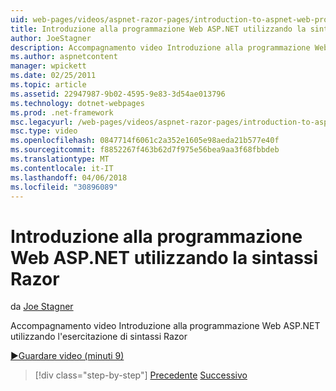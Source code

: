 ```yaml
---
uid: web-pages/videos/aspnet-razor-pages/introduction-to-aspnet-web-programming-using-the-razor-syntax
title: Introduzione alla programmazione Web ASP.NET utilizzando la sintassi Razor | Documenti Microsoft
author: JoeStagner
description: Accompagnamento video Introduzione alla programmazione Web ASP.NET utilizzando l'esercitazione di sintassi Razor
ms.author: aspnetcontent
manager: wpickett
ms.date: 02/25/2011
ms.topic: article
ms.assetid: 22947987-9b02-4595-9e83-3d54ae013796
ms.technology: dotnet-webpages
ms.prod: .net-framework
msc.legacyurl: /web-pages/videos/aspnet-razor-pages/introduction-to-aspnet-web-programming-using-the-razor-syntax
msc.type: video
ms.openlocfilehash: 0847714f6061c2a352e1605e98aeda21b577e40f
ms.sourcegitcommit: f8852267f463b62d7f975e56bea9aa3f68fbbdeb
ms.translationtype: MT
ms.contentlocale: it-IT
ms.lasthandoff: 04/06/2018
ms.locfileid: "30896089"
---
```

<a name="introduction-to-aspnet-web-programming-using-the-razor-syntax"></a>Introduzione alla programmazione Web ASP.NET utilizzando la sintassi Razor
====================
da [Joe Stagner](https://github.com/JoeStagner)

Accompagnamento video Introduzione alla programmazione Web ASP.NET utilizzando l'esercitazione di sintassi Razor

[&#9654;Guardare video (minuti 9)](https://channel9.msdn.com/Blogs/ASP-NET-Site-Videos/introduction-to-aspnet-web-programming-using-the-razor-syntax)

> [!div class="step-by-step"]
> [Precedente](getting-started-with-webmatrix-and-aspnet-web-pages.md)
> [Successivo](creating-a-consistent-look-part-1.md)
